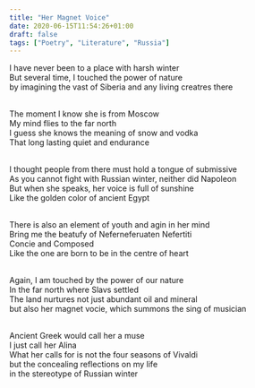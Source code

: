 ```yaml
---
title: "Her Magnet Voice"
date: 2020-06-15T11:54:26+01:00
draft: false
tags: ["Poetry", "Literature", "Russia"]
---
```


<p style="text-align:left">
I have never been to a place with harsh winter<br>
But several time, I touched the power of nature<br>
by imagining the vast of Siberia and any living creatres there<br>
<br>

The moment I know she is from Moscow<br>
My mind flies to the far north<br>
I guess she knows the meaning of snow and vodka<br>
That long lasting quiet and endurance<br>
<br>

I thought people from there must hold a tongue of submissive<br>
As you cannot fight with Russian winter, neither did Napoleon<br>
But when she speaks, her voice is full of sunshine<br>
Like the golden color of ancient Egypt<br>
<br>

There is also an element of youth and agin in her mind<br>
Bring me the beatufy of Neferneferuaten Nefertiti<br>
Concie and Composed<br>
Like the one are born to be in the centre of heart<br>
<br>

Again, I am touched by the power of our nature<br>
In the far north where Slavs settled<br>
The land nurtures not just abundant oil and mineral<br>
but also her magnet vocie, which summons the sing of musician<br>
<br>

Ancient Greek would call her a muse<br>
I just call her Alina<br>
What her calls for is not the four seasons of  Vivaldi<br>
but the concealing reflections on my life<br>
in the stereotype of Russian winter<br>
</p>
